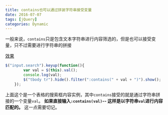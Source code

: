 ```yaml
---
title: contains也可以通过拼装字符串接受变量
date: 2016-07-07
tags: [jQuery]
categories: Dynamic
---
```


一般来说，`contains`只是包含文本字符串进行内容筛选的，但是也可以接受变量，只不过需要进行字符串的拼接

[效果](http://jsbin.com/zapeqoq/6/edit?html,output)

```javascript
$("input.search").keyup(function(){
        var val = $(this).val();
        console.log(val);
        $("tbody tr").hide().filter(":contains(" + val + ")").show();
    });
```

上面这个是一个表格的搜索框内容实例，其中`contains`接受的就是通过字符串拼接的一个变量`val`。
**如果直接输入`:contains(val)`-- 这样是以字符串`val`进行内容匹配的。**
这一点需要切记。